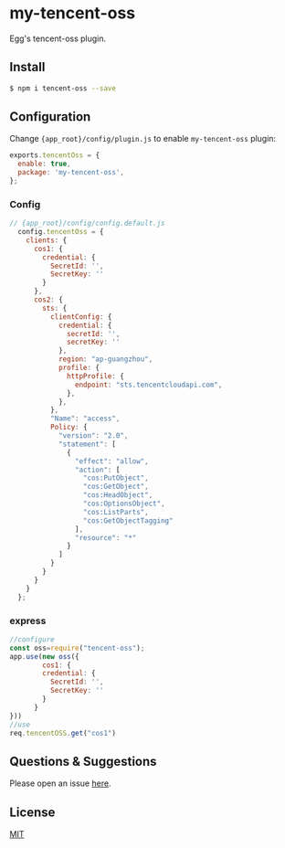 # my-tencent-oss
[npm-url]: https://www.npmjs.com/package/tencent-oss

Egg's tencent-oss plugin.

## Install

```bash
$ npm i tencent-oss --save
```

## Configuration

Change `{app_root}/config/plugin.js` to enable `my-tencent-oss` plugin:

```js
exports.tencentOss = {
  enable: true,
  package: 'my-tencent-oss',
};
```

### Config

```js
// {app_root}/config/config.default.js
  config.tencentOss = {
    clients: {
      cos1: {
        credential: {
          SecretId: '',
          SecretKey: ''
        }
      },
      cos2: {
        sts: {
          clientConfig: {
            credential: {
              secretId: '',
              secretKey: ''
            },
            region: "ap-guangzhou",
            profile: {
              httpProfile: {
                endpoint: "sts.tencentcloudapi.com",
              },
            },
          },
          "Name": "access",
          Policy: {
            "version": "2.0",
            "statement": [
              {
                "effect": "allow",
                "action": [
                  "cos:PutObject",
                  "cos:GetObject",
                  "cos:HeadObject",
                  "cos:OptionsObject",
                  "cos:ListParts",
                  "cos:GetObjectTagging"
                ],
                "resource": "*"
              }
            ]
          }
        }
      }
    }
  };
```
### express
```js
//configure
const oss=require("tencent-oss");
app.use(new oss({
        cos1: {
        credential: {
          SecretId: '',
          SecretKey: ''
        }
      }
}))
//use
req.tencentOSS.get("cos1")
```
## Questions & Suggestions

Please open an issue [here](https://github.com/dobettest/my-tencent-oss.git/issues).

## License

[MIT](LICENSE)

